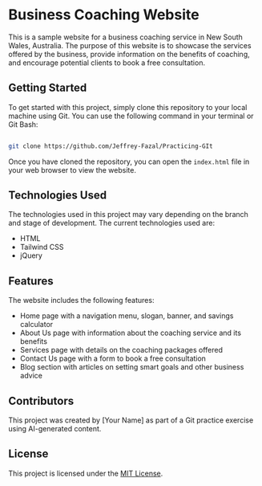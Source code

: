 # Business Coaching Website

This is a sample website for a business coaching service in New South Wales, Australia. The purpose of this website is to showcase the services offered by the business, provide information on the benefits of coaching, and encourage potential clients to book a free consultation.

## Getting Started

To get started with this project, simply clone this repository to your local machine using Git. You can use the following command in your terminal or Git Bash:

```bash

git clone https://github.com/Jeffrey-Fazal/Practicing-GIt

```


Once you have cloned the repository, you can open the `index.html` file in your web browser to view the website.

## Technologies Used

The technologies used in this project may vary depending on the branch and stage of development. The current technologies used are:

- HTML
- Tailwind CSS
- jQuery

## Features

The website includes the following features:

- Home page with a navigation menu, slogan, banner, and savings calculator
- About Us page with information about the coaching service and its benefits
- Services page with details on the coaching packages offered
- Contact Us page with a form to book a free consultation
- Blog section with articles on setting smart goals and other business advice

## Contributors

This project was created by [Your Name] as part of a Git practice exercise using AI-generated content.

## License

This project is licensed under the [MIT License](LICENSE).
